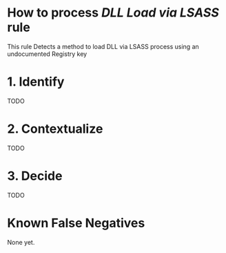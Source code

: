 # How to process *DLL Load via LSASS* rule
This rule Detects a method to load DLL via LSASS process using an undocumented Registry key

# 1. Identify
TODO

# 2. Contextualize
TODO

# 3. Decide
TODO

# Known False Negatives
None yet.
